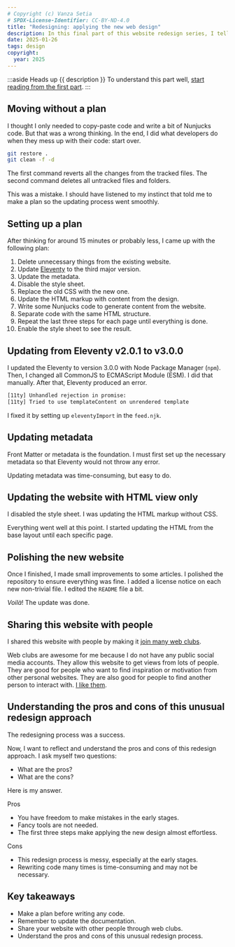 ```yaml
---
# Copyright (c) Vanza Setia
# SPDX-License-Identifier: CC-BY-ND-4.0
title: "Redesigning: applying the new web design"
description: In this final part of this website redesign series, I tell you my process of updating the existing website with my unique web design.
date: 2025-01-26
tags: design
copyright:
  year: 2025
---
```


:::aside Heads up
{{ description }} To understand this part well, [start reading from the first part](/blog/redesigning-proving/).
:::

## Moving without a plan

I thought I only needed to copy-paste code and write a bit of Nunjucks code. But that was a wrong thinking. In the end, I did what developers do when they mess up with their code: start over.

```bash
git restore .
git clean -f -d
```

The first command reverts all the changes from the tracked files. The second command deletes all untracked files and folders.

This was a mistake. I should have listened to my instinct that told me to make a plan so the updating process went smoothly.

## Setting up a plan

After thinking for around 15 minutes or probably less, I came up with the following plan:

1. Delete unnecessary things from the existing website.
1. Update [Eleventy](https://www.11ty.dev/) to the third major version.
1. Update the metadata.
1. Disable the style sheet.
1. Replace the old CSS with the new one.
1. Update the HTML markup with content from the design.
1. Write some Nunjucks code to generate content from the website.
1. Separate code with the same HTML structure.
1. Repeat the last three steps for each page until everything is done.
1. Enable the style sheet to see the result.

## Updating from Eleventy v2.0.1 to v3.0.0

I updated the Eleventy to version 3.0.0 with Node Package Manager (`npm`). Then, I changed all CommonJS to ECMAScript Module (ESM). I did that manually. After that, Eleventy produced an error.

```txt
[11ty] Unhandled rejection in promise:
[11ty] Tried to use templateContent on unrendered template
```

I fixed it by setting up `eleventyImport` in the `feed.njk`.

## Updating metadata

Front Matter or metadata is the foundation. I must first set up the necessary metadata so that Eleventy would not throw any error.

Updating metadata was time-consuming, but easy to do.

## Updating the website with HTML view only

I disabled the style sheet. I was updating the HTML markup without CSS.

Everything went well at this point. I started updating the HTML from the base layout until each specific page.

## Polishing the new website

Once I finished, I made small improvements to some articles. I polished the repository to ensure everything was fine. I added a license notice on each new non-trivial file. I edited the `README` file a bit.

*Voilà*! The update was done.

## Sharing this website with people

I shared this website with people by making it [join many web clubs](https://foreverliketh.is/blog/exploring-the-personal-web/).

Web clubs are awesome for me because I do not have any public social media accounts. They allow this website to get views from lots of people. They are good for people who want to find inspiration or motivation from other personal websites. They are also good for people to find another person to interact with. [I like them](/people/exploring-personal-web/).

## Understanding the pros and cons of this unusual redesign approach

The redesigning process was a success.

Now, I want to reflect and understand the pros and cons of this redesign approach. I ask myself two questions:

- What are the pros?
- What are the cons?

Here is my answer.

Pros

- You have freedom to make mistakes in the early stages.
- Fancy tools are not needed.
- The first three steps make applying the new design almost effortless.

Cons

- This redesign process is messy, especially at the early stages.
- Rewriting code many times is time-consuming and may not be necessary.

## Key takeaways

- Make a plan before writing any code.
- Remember to update the documentation.
- Share your website with other people through web clubs.
- Understand the pros and cons of this unusual redesign process.
